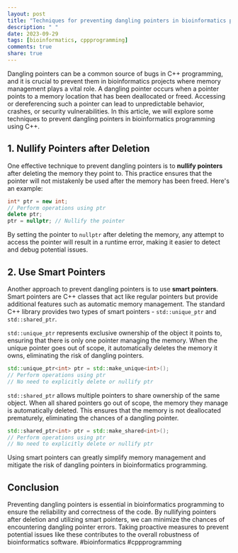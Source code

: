 ```yaml
---
layout: post
title: "Techniques for preventing dangling pointers in bioinformatics programming in C++"
description: " "
date: 2023-09-29
tags: [bioinformatics, cppprogramming]
comments: true
share: true
---
```



Dangling pointers can be a common source of bugs in C++ programming, and it is crucial to prevent them in bioinformatics projects where memory management plays a vital role. A dangling pointer occurs when a pointer points to a memory location that has been deallocated or freed. Accessing or dereferencing such a pointer can lead to unpredictable behavior, crashes, or security vulnerabilities. In this article, we will explore some techniques to prevent dangling pointers in bioinformatics programming using C++.

## 1. Nullify Pointers after Deletion

One effective technique to prevent dangling pointers is to **nullify pointers** after deleting the memory they point to. This practice ensures that the pointer will not mistakenly be used after the memory has been freed. Here's an example:

```cpp
int* ptr = new int;
// Perform operations using ptr
delete ptr;
ptr = nullptr; // Nullify the pointer
```

By setting the pointer to `nullptr` after deleting the memory, any attempt to access the pointer will result in a runtime error, making it easier to detect and debug potential issues.

## 2. Use Smart Pointers

Another approach to prevent dangling pointers is to use **smart pointers**. Smart pointers are C++ classes that act like regular pointers but provide additional features such as automatic memory management. The standard C++ library provides two types of smart pointers - `std::unique_ptr` and `std::shared_ptr`.

`std::unique_ptr` represents exclusive ownership of the object it points to, ensuring that there is only one pointer managing the memory. When the unique pointer goes out of scope, it automatically deletes the memory it owns, eliminating the risk of dangling pointers.

```cpp
std::unique_ptr<int> ptr = std::make_unique<int>();
// Perform operations using ptr
// No need to explicitly delete or nullify ptr
```

`std::shared_ptr` allows multiple pointers to share ownership of the same object. When all shared pointers go out of scope, the memory they manage is automatically deleted. This ensures that the memory is not deallocated prematurely, eliminating the chances of a dangling pointer.

```cpp
std::shared_ptr<int> ptr = std::make_shared<int>();
// Perform operations using ptr
// No need to explicitly delete or nullify ptr
```

Using smart pointers can greatly simplify memory management and mitigate the risk of dangling pointers in bioinformatics programming.

## Conclusion

Preventing dangling pointers is essential in bioinformatics programming to ensure the reliability and correctness of the code. By nullifying pointers after deletion and utilizing smart pointers, we can minimize the chances of encountering dangling pointer errors. Taking proactive measures to prevent potential issues like these contributes to the overall robustness of bioinformatics software. #bioinformatics #cppprogramming